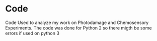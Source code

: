 # Code

Code Used to analyze my work on Photodamage and Chemosensory Experiments. 
The code was done for Python 2 so there migth be some errors if used on python 3
